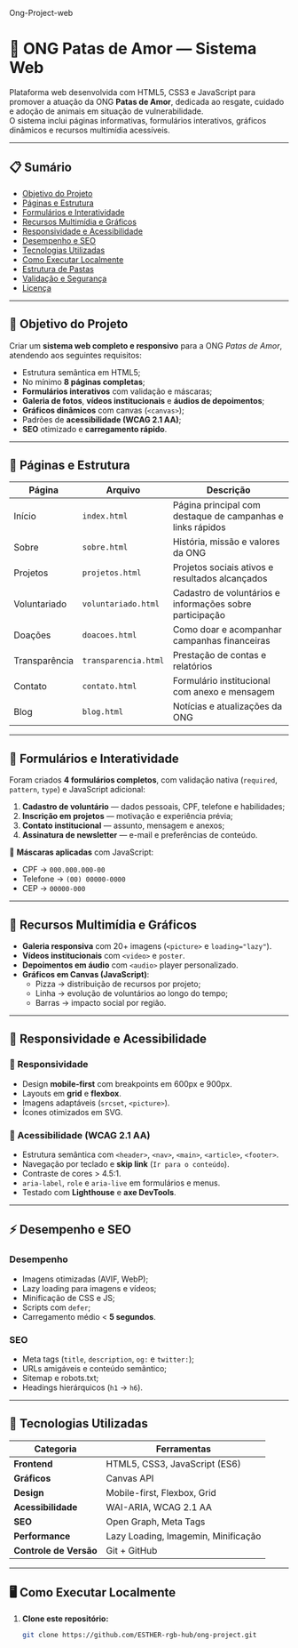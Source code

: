 Ong-Project-web
# 🌿 ONG Patas de Amor — Sistema Web

Plataforma web desenvolvida com HTML5, CSS3 e JavaScript para promover a atuação da ONG **Patas de Amor**, dedicada ao resgate, cuidado e adoção de animais em situação de vulnerabilidade.  
O sistema inclui páginas informativas, formulários interativos, gráficos dinâmicos e recursos multimídia acessíveis.

---

## 📋 Sumário
- [Objetivo do Projeto](#objetivo-do-projeto)
- [Páginas e Estrutura](#páginas-e-estrutura)
- [Formulários e Interatividade](#formulários-e-interatividade)
- [Recursos Multimídia e Gráficos](#recursos-multimídia-e-gráficos)
- [Responsividade e Acessibilidade](#responsividade-e-acessibilidade)
- [Desempenho e SEO](#desempenho-e-seo)
- [Tecnologias Utilizadas](#tecnologias-utilizadas)
- [Como Executar Localmente](#como-executar-localmente)
- [Estrutura de Pastas](#estrutura-de-pastas)
- [Validação e Segurança](#validação-e-segurança)
- [Licença](#licença)

---

## 🎯 Objetivo do Projeto
Criar um **sistema web completo e responsivo** para a ONG *Patas de Amor*, atendendo aos seguintes requisitos:

- Estrutura semântica em HTML5;  
- No mínimo **8 páginas completas**;  
- **Formulários interativos** com validação e máscaras;  
- **Galeria de fotos**, **vídeos institucionais** e **áudios de depoimentos**;  
- **Gráficos dinâmicos** com canvas (`<canvas>`);  
- Padrões de **acessibilidade (WCAG 2.1 AA)**;  
- **SEO** otimizado e **carregamento rápido**.

---

## 🧱 Páginas e Estrutura
| Página | Arquivo | Descrição |
|--------|----------|-----------|
| Início | `index.html` | Página principal com destaque de campanhas e links rápidos |
| Sobre | `sobre.html` | História, missão e valores da ONG |
| Projetos | `projetos.html` | Projetos sociais ativos e resultados alcançados |
| Voluntariado | `voluntariado.html` | Cadastro de voluntários e informações sobre participação |
| Doações | `doacoes.html` | Como doar e acompanhar campanhas financeiras |
| Transparência | `transparencia.html` | Prestação de contas e relatórios |
| Contato | `contato.html` | Formulário institucional com anexo e mensagem |
| Blog | `blog.html` | Notícias e atualizações da ONG |

---

## 🧾 Formulários e Interatividade
Foram criados **4 formulários completos**, com validação nativa (`required`, `pattern`, `type`) e JavaScript adicional:

1. **Cadastro de voluntário** — dados pessoais, CPF, telefone e habilidades;  
2. **Inscrição em projetos** — motivação e experiência prévia;  
3. **Contato institucional** — assunto, mensagem e anexos;  
4. **Assinatura de newsletter** — e-mail e preferências de conteúdo.

🧩 **Máscaras aplicadas** com JavaScript:
- CPF → `000.000.000-00`
- Telefone → `(00) 00000-0000`
- CEP → `00000-000`

---

## 🎥 Recursos Multimídia e Gráficos

- **Galeria responsiva** com 20+ imagens (`<picture>` e `loading="lazy"`).  
- **Vídeos institucionais** com `<video>` e `poster`.  
- **Depoimentos em áudio** com `<audio>` player personalizado.  
- **Gráficos em Canvas (JavaScript)**:
  - Pizza → distribuição de recursos por projeto;  
  - Linha → evolução de voluntários ao longo do tempo;  
  - Barras → impacto social por região.

---

## 📱 Responsividade e Acessibilidade

### 🔹 Responsividade
- Design **mobile-first** com breakpoints em 600px e 900px.  
- Layouts em **grid** e **flexbox**.  
- Imagens adaptáveis (`srcset`, `<picture>`).  
- Ícones otimizados em SVG.

### 🔹 Acessibilidade (WCAG 2.1 AA)
- Estrutura semântica com `<header>`, `<nav>`, `<main>`, `<article>`, `<footer>`.  
- Navegação por teclado e **skip link** (`Ir para o conteúdo`).  
- Contraste de cores > 4.5:1.  
- `aria-label`, `role` e `aria-live` em formulários e menus.  
- Testado com **Lighthouse** e **axe DevTools**.

---

## ⚡ Desempenho e SEO

### Desempenho
- Imagens otimizadas (AVIF, WebP);  
- Lazy loading para imagens e vídeos;  
- Minificação de CSS e JS;  
- Scripts com `defer`;  
- Carregamento médio < **5 segundos**.

### SEO
- Meta tags (`title`, `description`, `og:` e `twitter:`);  
- URLs amigáveis e conteúdo semântico;  
- Sitemap e robots.txt;  
- Headings hierárquicos (`h1` → `h6`).

---

## 🧰 Tecnologias Utilizadas
| Categoria | Ferramentas |
|------------|-------------|
| **Frontend** | HTML5, CSS3, JavaScript (ES6) |
| **Gráficos** | Canvas API |
| **Design** | Mobile-first, Flexbox, Grid |
| **Acessibilidade** | WAI-ARIA, WCAG 2.1 AA |
| **SEO** | Open Graph, Meta Tags |
| **Performance** | Lazy Loading, Imagemin, Minificação |
| **Controle de Versão** | Git + GitHub |

---

## 🖥️ Como Executar Localmente

1. **Clone este repositório:**
   ```bash
   git clone https://github.com/ESTHER-rgb-hub/ong-project.git

   
